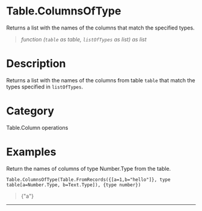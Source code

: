 ﻿# Table.ColumnsOfType
Returns a list with the names of the columns that match the specified types.
> _function (<code>table</code> as table, <code>listOfTypes</code> as list) as list_
# Description 
Returns a list with the names of the columns from table <code>table</code> that match the types specified in <code>listOfTypes</code>.

# Category 
Table.Column operations
# Examples 
Return the names of columns of type Number.Type from the table.
```
Table.ColumnsOfType(Table.FromRecords({[a=1,b="hello"]}, type table[a=Number.Type, b=Text.Type]), {type number})
```
> {"a"}
***
